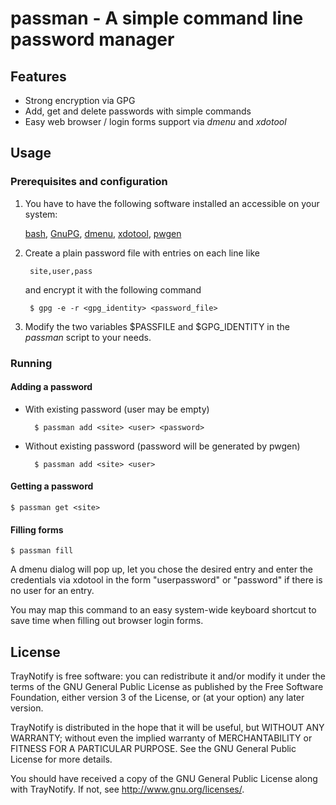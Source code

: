 # passman - A simple command line password manager

## Features

* Strong encryption via GPG
* Add, get and delete passwords with simple commands
* Easy web browser / login forms support via *dmenu* and *xdotool*

## Usage

### Prerequisites and configuration

1. You have to have the following software installed an accessible on your system:

    [bash](http://www.gnu.org/software/bash/),
    [GnuPG](http://www.gnupg.org/),
    [dmenu](http://tools.suckless.org/dmenu/),
    [xdotool](http://www.semicomplete.com/projects/xdotool/),
    [pwgen](http://sourceforge.net/projects/pwgen/)

2. Create a plain password file with entries on each line like

        site,user,pass

    and encrypt it with the following command

        $ gpg -e -r <gpg_identity> <password_file>

3. Modify the two variables $PASSFILE and $GPG_IDENTITY in the *passman* script to your needs.

### Running

#### Adding a password

* With existing password (user may be empty)

        $ passman add <site> <user> <password>

* Without existing password (password will be generated by pwgen)

        $ passman add <site> <user>

#### Getting a password

    $ passman get <site>

#### Filling forms

    $ passman fill

A dmenu dialog will pop up, let you chose the desired entry and enter the credentials via xdotool
in the form "user<tab>password<enter>" or "password<enter>" if there is no user for an entry.

You may map this command to an easy system-wide keyboard shortcut to save time when filling out
browser login forms.

## License

TrayNotify is free software: you can redistribute it and/or modify
it under the terms of the GNU General Public License as published by
the Free Software Foundation, either version 3 of the License, or
(at your option) any later version.

TrayNotify is distributed in the hope that it will be useful,
but WITHOUT ANY WARRANTY; without even the implied warranty of
MERCHANTABILITY or FITNESS FOR A PARTICULAR PURPOSE.  See the
GNU General Public License for more details.

You should have received a copy of the GNU General Public License
along with TrayNotify.  If not, see <http://www.gnu.org/licenses/>.